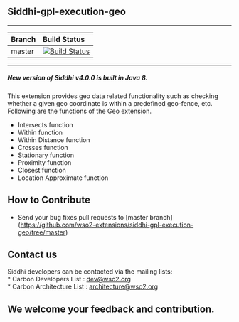 Siddhi-gpl-execution-geo
---------------------------

---
|  Branch | Build Status |
| :------ |:------------ | 
| master  | [![Build Status](https://wso2.org/jenkins/view/All%20Builds/job/siddhi/job/siddhi-gpl-execution-geo/badge/icon)](https://wso2.org/jenkins/view/All%20Builds/job/siddhi/job/siddhi-gpl-execution-geo/) |
---
##### New version of Siddhi v4.0.0 is built in Java 8.

This extension provides geo data related functionality such as checking whether a given geo coordinate is within a predefined geo-fence, etc. Following are the functions of the Geo extension.

   * Intersects function
   * Within function
   * Within Distance function
   * Crosses function
   * Stationary function
   * Proximity function
   * Closest function
   * Location Approximate function

How to Contribute
------------------
   * Send your bug fixes pull requests to [master branch] (https://github.com/wso2-extensions/siddhi-gpl-execution-geo/tree/master) 
   
Contact us 
------------------
Siddhi developers can be contacted via the mailing lists:\
    * Carbon Developers List : dev@wso2.org\
    * Carbon Architecture List : architecture@wso2.org
    
We welcome your feedback and contribution.
------------------